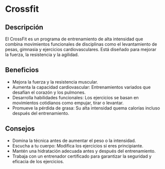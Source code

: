 # Crossfit

## Descripción
El CrossFit es un programa de entrenamiento de alta intensidad que combina movimientos funcionales de disciplinas como el levantamiento de pesas, gimnasia y ejercicios cardiovasculares. Está diseñado para mejorar la fuerza, la resistencia y la agilidad.

## Beneficios
- Mejora la fuerza y la resistencia muscular.
- Aumenta la capacidad cardiovascular: Entrenamientos variados que desafían el corazón y los pulmones.
- Desarrolla habilidades funcionales: Los ejercicios se basan en movimientos cotidianos como empujar, tirar o levantar.
- Promueve la pérdida de grasa: Su alta intensidad quema calorías incluso después del entrenamiento.

## Consejos
- Domina la técnica antes de aumentar el peso o la intensidad.
- Escucha a tu cuerpo: Modifica los ejercicios si eres principiante.
- Mantén una hidratación adecuada antes y después del entrenamiento.
- Trabaja con un entrenador certificado para garantizar la seguridad y eficacia de los ejercicios.
